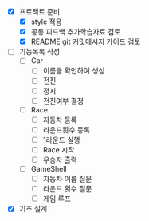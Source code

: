 - [x] 프로젝트 준비
  - [x] style 적용
  - [x] 공통 피드백 추가학습자료 검토
  - [x] README git 커밋메시지 가이드 검토
- [ ] 기능목록 작성
  - [ ] Car
    - [ ] 이름을 확인하여 생성
    - [ ] 전진
    - [ ] 정지
    - [ ] 전진여부 결정
  - [ ] Race
    - [ ] 자동차 등록
    - [ ] 라운드횟수 등록
    - [ ] 1라운드 실행
    - [ ] Race 시작
    - [ ] 우승자 출력
  - [ ] GameShell
    - [ ] 자동차 이름 질문
    - [ ] 라운드 횟수 질문
    - [ ] 게임 루프
- [x] 기초 설계